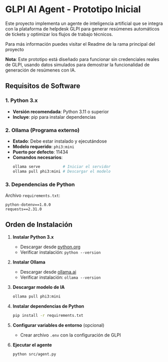 # GLPI AI Agent - Prototipo Inicial

Este proyecto implementa un agente de inteligencia artificial que se integra con la plataforma de helpdesk GLPI para generar resúmenes automáticos de tickets y optimizar los flujos de trabajo técnicos.

Para más información puedes visitar el Readme de la rama principal del proyecto

**Nota**: Este prototipo está diseñado para funcionar sin credenciales reales de GLPI, usando datos simulados para demostrar la funcionalidad de generación de resúmenes con IA. 


## Requisitos de Software

### 1. Python 3.x
- **Versión recomendada**: Python 3.11 o superior
- **Incluye**: pip para instalar dependencias

### 2. Ollama (Programa externo)
- **Estado**: Debe estar instalado y ejecutándose
- **Modelo requerido**: `phi3:mini`
- **Puerto por defecto**: 11434
- **Comandos necesarios**:
  ```bash
  ollama serve          # Iniciar el servidor
  ollama pull phi3:mini # Descargar el modelo
  ```

### 3. Dependencias de Python
Archivo `requirements.txt`:
```
python-dotenv==1.0.0
requests==2.31.0
```


## Orden de Instalación

1. **Instalar Python 3.x**
   - Descargar desde [python.org](https://python.org)
   - Verificar instalación: `python --version`

2. **Instalar Ollama**
   - Descargar desde [ollama.ai](https://ollama.ai)
   - Verificar instalación: `ollama --version`

3. **Descargar modelo de IA**
   ```bash
   ollama pull phi3:mini
   ```

4. **Instalar dependencias de Python**
   ```bash
   pip install -r requirements.txt
   ```

5. **Configurar variables de entorno** (opcional)
   - Crear archivo `.env` con la configuración de GLPI

6. **Ejecutar el agente**
   ```bash
   python src/agent.py
   ```
